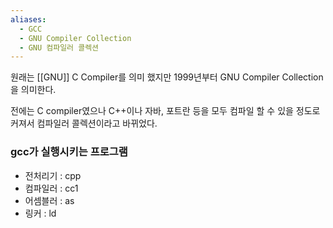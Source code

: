 ```yaml
---
aliases:
  - GCC
  - GNU Compiler Collection
  - GNU 컴파일러 콜렉션
---
```

원래는 [[GNU]] C Compiler를 의미 했지만 1999년부터 GNU Compiler Collection을 의미한다.

 전에는 C compiler였으나 C++이나 자바, 포트란 등을 모두 컴파일 할 수 있을 정도로 커져서 컴파일러 콜렉션이라고 바뀌었다.

### gcc가 실행시키는 프로그램

- 전처리기 : cpp
- 컴파일러 : cc1
- 어셈블러 : as
- 링커 : ld